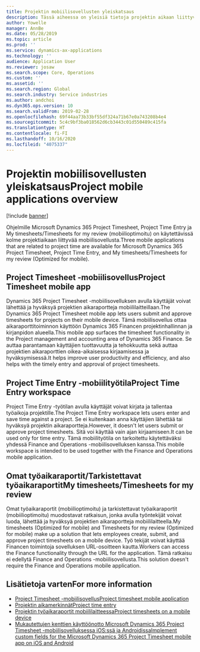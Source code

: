 ```yaml
---
title: Projektin mobiilisovellusten yleiskatsaus
description: Tässä aiheessa on yleisiä tietoja projektin aikaan liittyvistä sovelluksista ohjelmille Microsoft Dynamics 365 Project Timesheet, Project Time Entry, ja My timesheets/Timesheets, jotka ovat käytettävissä mobiililaitteilla.
author: Yowelle
manager: AnnBe
ms.date: 05/28/2019
ms.topic: article
ms.prod: ''
ms.service: dynamics-ax-applications
ms.technology: ''
audience: Application User
ms.reviewer: josaw
ms.search.scope: Core, Operations
ms.custom: ''
ms.assetid: ''
ms.search.region: Global
ms.search.industry: Service industries
ms.author: andchoi
ms.dyn365.ops.version: 10
ms.search.validFrom: 2019-02-28
ms.openlocfilehash: 69f44aa73b33bf55df324a71b67e0a743208b4e4
ms.sourcegitcommit: 5c4c9bf3ba018562d6cb3443c01d550489c415fa
ms.translationtype: HT
ms.contentlocale: fi-FI
ms.lasthandoff: 10/16/2020
ms.locfileid: "4075337"
---
```

# <a name="project-mobile-applications-overview"></a><span data-ttu-id="cd4d8-103">Projektin mobiilisovellusten yleiskatsaus</span><span class="sxs-lookup"><span data-stu-id="cd4d8-103">Project mobile applications overview</span></span>

[!include [banner](../includes/banner.md)]

<span data-ttu-id="cd4d8-104">Ohjelmille Microsoft Dynamics 365 Project Timesheet, Project Time Entry ja My timesheets/Timesheets for my review (mobiilioptimoitu) on käytettävissä kolme projektiaikaan liittyvää mobiilisovellusta.</span><span class="sxs-lookup"><span data-stu-id="cd4d8-104">Three mobile applications that are related to project time are available for Microsoft Dynamics 365 Project Timesheet, Project Time Entry, and My timesheets/Timesheets for my review (Optimized for mobile).</span></span>

## <a name="project-timesheet-mobile-app"></a><span data-ttu-id="cd4d8-105">Project Timesheet -mobiilisovellus</span><span class="sxs-lookup"><span data-stu-id="cd4d8-105">Project Timesheet mobile app</span></span>

<span data-ttu-id="cd4d8-106">Dynamics 365 Project Timesheet -mobiilisovelluksen avulla käyttäjät voivat lähettää ja hyväksyä projektien aikaraportteja mobiililaitteillaan.</span><span class="sxs-lookup"><span data-stu-id="cd4d8-106">The Dynamics 365 Project Timesheet mobile app lets users submit and approve timesheets for projects on their mobile device.</span></span> <span data-ttu-id="cd4d8-107">Tämä mobiilisovellus ottaa aikaraporttitoiminnon käyttöön Dynamics 365 Financen projektinhallinnan ja kirjanpidon alueella.</span><span class="sxs-lookup"><span data-stu-id="cd4d8-107">This mobile app surfaces the timesheet functionality in the Project management and accounting area of Dynamics 365 Finance.</span></span> <span data-ttu-id="cd4d8-108">Se auttaa parantamaan käyttäjien tuottavuutta ja tehokkuutta sekä auttaa projektien aikaraporttien oikea-aikaisessa kirjaamisessa ja hyväksymisessä.</span><span class="sxs-lookup"><span data-stu-id="cd4d8-108">It helps improve user productivity and efficiency, and also helps with the timely entry and approval of project timesheets.</span></span>

## <a name="project-time-entry-workspace"></a><span data-ttu-id="cd4d8-109">Project Time Entry -mobiilityötila</span><span class="sxs-lookup"><span data-stu-id="cd4d8-109">Project Time Entry workspace</span></span>

<span data-ttu-id="cd4d8-110">Project Time Entry -työtilan avulla käyttäjät voivat kirjata ja tallentaa työaikoja projektille.</span><span class="sxs-lookup"><span data-stu-id="cd4d8-110">The Project Time Entry workspace lets users enter and save time against a project.</span></span> <span data-ttu-id="cd4d8-111">Se ei kuitenkaan anna käyttäjien lähettää tai hyväksyä projektin aikaraportteja.</span><span class="sxs-lookup"><span data-stu-id="cd4d8-111">However, it doesn't let users submit or approve project timesheets.</span></span> <span data-ttu-id="cd4d8-112">Sitä voi käyttää vain ajan kirjaamiseen.</span><span class="sxs-lookup"><span data-stu-id="cd4d8-112">It can be used only for time entry.</span></span> <span data-ttu-id="cd4d8-113">Tämä mobiilityötila on tarkoitettu käytettäväksi yhdessä Finance and Operations -mobiilisovelluksen kanssa.</span><span class="sxs-lookup"><span data-stu-id="cd4d8-113">This mobile workspace is intended to be used together with the Finance and Operations mobile application.</span></span>

## <a name="my-timesheetstimesheets-for-my-review"></a><span data-ttu-id="cd4d8-114">Omat työaikaraportit/Tarkistettavat työaikaraportit</span><span class="sxs-lookup"><span data-stu-id="cd4d8-114">My timesheets/Timesheets for my review</span></span>

<span data-ttu-id="cd4d8-115">Omat työaikaraportit (mobiilioptimoitu) ja tarkistettavat työaikaraportit (mobiilioptimoitu) muodostavat ratkaisun, jonka avulla työntekijät voivat luoda, lähettää ja hyväksyä projektien aikaraportteja mobiililaitteella.</span><span class="sxs-lookup"><span data-stu-id="cd4d8-115">My timesheets (Optimized for mobile) and Timesheets for my review (Optimized for mobile) make up a solution that lets employees create, submit, and approve project timesheets on a mobile device.</span></span> <span data-ttu-id="cd4d8-116">Työ tekijät voivat käyttää Financen toimintoja sovelluksen URL-osoitteen kautta.</span><span class="sxs-lookup"><span data-stu-id="cd4d8-116">Workers can access the Finance functionality through the URL for the application.</span></span> <span data-ttu-id="cd4d8-117">Tämä ratkaisu ei edellytä Finance and Operations -mobiilisovellusta.</span><span class="sxs-lookup"><span data-stu-id="cd4d8-117">This solution doesn't require the Finance and Operations mobile application.</span></span>

## <a name="for-more-information"></a><span data-ttu-id="cd4d8-118">Lisätietoja varten</span><span class="sxs-lookup"><span data-stu-id="cd4d8-118">For more information</span></span>

- [<span data-ttu-id="cd4d8-119">Project Timesheet -mobiilisovellus</span><span class="sxs-lookup"><span data-stu-id="cd4d8-119">Project timesheet mobile application</span></span>](project-timesheet.md)
- [<span data-ttu-id="cd4d8-120">Projektin aikamerkinnät</span><span class="sxs-lookup"><span data-stu-id="cd4d8-120">Project time entry</span></span>]( project-time-entry-mobile-workspace.md)
- [<span data-ttu-id="cd4d8-121">Projektin työaikaraportit mobiililaitteessa</span><span class="sxs-lookup"><span data-stu-id="cd4d8-121">Project timesheets on a mobile device</span></span>](Mobile-timesheets.md)
- [<span data-ttu-id="cd4d8-122">Mukautettujen kenttien käyttöönotto Microsoft Dynamics 365 Project Timesheet -mobiilisovelluksessa iOS:ssä ja Androidissa</span><span class="sxs-lookup"><span data-stu-id="cd4d8-122">Implement custom fields for the Microsoft Dynamics 365 Project Timesheet mobile app on iOS and Android</span></span>](custom-fields-mobile.md)
